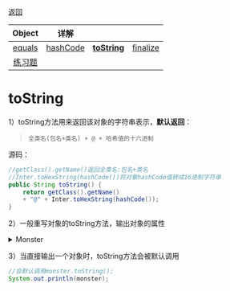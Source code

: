 [返回](面向对象编程.md)

|Object|详解|||
|:-:|:-:|:-:|:-:|
|[equals](Object类详解-equals.md)|[hashCode](Object类详解-hashcode.md)|[**toString**](Object类详解-toString.md)|[finalize](Object类详解-finalize.md)|
|[练习题](练习题-equals.md)|


# toString

1）toString方法用来返回该对象的字符串表示，**默认返回**：  
> `全类名(包名+类名) + @ + 哈希值的十六进制`

源码：
```java
//getClass().getName()返回全类名:包名+类名
//Inter.toHexString(hashCode())将对象hashCode值转成16进制字符串
public String toString() {
    return getClass().getName() 
    + "@" + Inter.toHexString(hashCode());
}
```
2）一般重写对象的toString方法，输出对象的属性

<details><summary>Monster</summary>

```java
package com.encap.tostring;

public class Monster {
    private String name;
    private String job;
    private double sal;

    public Monster(String name, String job, double sal) {
        this.name = name;
        this.job = job;
        this.sal = sal;
    }

    @Override
    public String toString() {//一般是把对象的属性输出来
        return "Monster{" +
                "name='" + name + '\'' +
                ", job='" + job + '\'' +
                ", sal=" + sal +
                '}';
    }
}
```
</details>



3）当直接输出一个对象时，toString方法会被默认调用

```java
//会默认调用monster.toString();
System.out.println(monster);
```